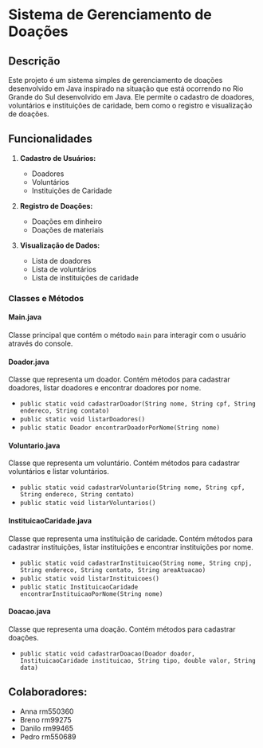 # Sistema de Gerenciamento de Doações

## Descrição
Este projeto é um sistema simples de gerenciamento de doações desenvolvido em Java inspirado na situação que está ocorrendo no Rio Grande do Sul desenvolvido em Java. Ele permite o cadastro de doadores, voluntários e instituições de caridade, bem como o registro e visualização de doações.

## Funcionalidades
1. **Cadastro de Usuários:**
   - Doadores
   - Voluntários
   - Instituições de Caridade

2. **Registro de Doações:**
   - Doações em dinheiro
   - Doações de materiais

3. **Visualização de Dados:**
   - Lista de doadores
   - Lista de voluntários
   - Lista de instituições de caridade


### Classes e Métodos

#### Main.java
Classe principal que contém o método `main` para interagir com o usuário através do console.

#### Doador.java
Classe que representa um doador. Contém métodos para cadastrar doadores, listar doadores e encontrar doadores por nome.
- `public static void cadastrarDoador(String nome, String cpf, String endereco, String contato)`
- `public static void listarDoadores()`
- `public static Doador encontrarDoadorPorNome(String nome)`

#### Voluntario.java
Classe que representa um voluntário. Contém métodos para cadastrar voluntários e listar voluntários.
- `public static void cadastrarVoluntario(String nome, String cpf, String endereco, String contato)`
- `public static void listarVoluntarios()`

#### InstituicaoCaridade.java
Classe que representa uma instituição de caridade. Contém métodos para cadastrar instituições, listar instituições e encontrar instituições por nome.
- `public static void cadastrarInstituicao(String nome, String cnpj, String endereco, String contato, String areaAtuacao)`
- `public static void listarInstituicoes()`
- `public static InstituicaoCaridade encontrarInstituicaoPorNome(String nome)`

#### Doacao.java
Classe que representa uma doação. Contém métodos para cadastrar doações.
- `public static void cadastrarDoacao(Doador doador, InstituicaoCaridade instituicao, String tipo, double valor, String data)`
  
## Colaboradores:
- Anna rm550360
- Breno rm99275
- Danilo rm99465
- Pedro rm550689
